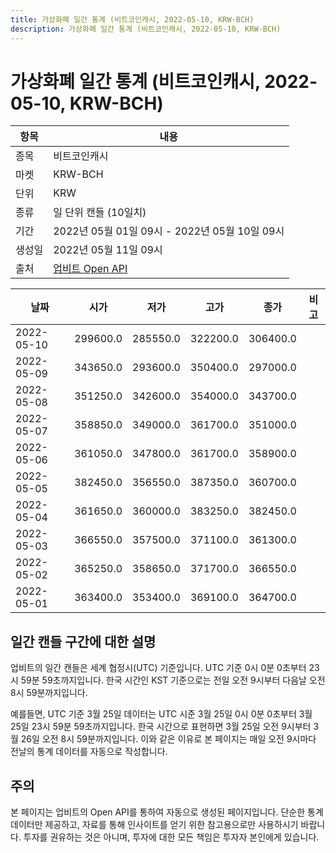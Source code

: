 ```yaml
---
title: 가상화폐 일간 통계 (비트코인캐시, 2022-05-10, KRW-BCH)
description: 가상화폐 일간 통계 (비트코인캐시, 2022-05-10, KRW-BCH)
---
```



가상화폐 일간 통계 (비트코인캐시, 2022-05-10, KRW-BCH)
===

|항목|내용|
|--|--|
|종목|비트코인캐시|
|마켓|KRW-BCH|
|단위|KRW|
|종류|일 단위 캔들 (10일치)|
|기간|2022년 05월 01일 09시 - 2022년 05월 10일 09시|
|생성일|2022년 05월 11일 09시|
|출처|[업비트 Open API](https://docs.upbit.com)|


|날짜|시가|저가|고가|종가|비고|
|--|--|--|--|--|--|
|2022-05-10|299600.0|285550.0|322200.0|306400.0|    |
|2022-05-09|343650.0|293600.0|350400.0|297000.0|    |
|2022-05-08|351250.0|342600.0|354000.0|343700.0|    |
|2022-05-07|358850.0|349000.0|361700.0|351000.0|    |
|2022-05-06|361050.0|347800.0|361700.0|358900.0|    |
|2022-05-05|382450.0|356550.0|387350.0|360700.0|    |
|2022-05-04|361650.0|360000.0|383250.0|382450.0|    |
|2022-05-03|366550.0|357500.0|371100.0|361300.0|    |
|2022-05-02|365250.0|358650.0|371700.0|366550.0|    |
|2022-05-01|363400.0|353400.0|369100.0|364700.0|    |


일간 캔들 구간에 대한 설명
---


업비트의 일간 캔들은 세계 협정시(UTC) 기준입니다. 
UTC 기준 0시 0분 0초부터 23시 59분 59초까지입니다. 
한국 시간인 KST 기준으로는 전일 오전 9시부터 다음날 오전 8시 59분까지입니다. 


예를들면, UTC 기준 3월 25일 데이터는 UTC 시준 3월 25일 0시 0분 0초부터 3월 25일 23시 59분 59초까지입니다. 
한국 시간으로 표현하면 3월 25일 오전 9시부터 3월 26일 오전 8시 59분까지입니다. 
이와 같은 이유로 본 페이지는 매일 오전 9시마다 전날의 통계 데이터를 자동으로 작성합니다. 


주의
---


본 페이지는 업비트의 Open API를 통하여 자동으로 생성된 페이지입니다. 
단순한 통계 데이터만 제공하고, 자료를 통해 인사이트를 얻기 위한 참고용으로만 사용하시기 바랍니다. 
투자를 권유하는 것은 아니며, 투자에 대한 모든 책임은 투자자 본인에게 있습니다. 
